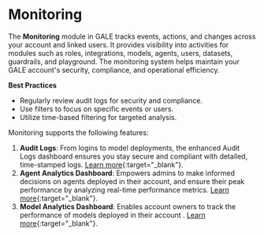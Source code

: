 # Monitoring

The **Monitoring** module in GALE tracks events, actions, and changes across your account and linked users. It provides visibility into activities for modules such as roles, integrations, models, agents, users, datasets, guardrails, and playground. The monitoring system helps maintain your GALE account's security, compliance, and operational efficiency.

<p><b>Best Practices</b></p>

- Regularly review audit logs for security and compliance.
- Use filters to focus on specific events or users.
- Utilize time-based filtering for targeted analysis.

Monitoring supports the following features:

1. **Audit Logs**: From logins to model deployments, the enhanced Audit Logs dashboard ensures you stay secure and compliant with detailed, time-stamped logs. [Learn more](./audit-logs.md){:target="_blank"}.
2. **Agent Analytics Dashboard**: Empowers admins to make informed decisions on agents deployed in their account, and ensure their peak performance by analyzing real-time performance metrics. [Learn more](./analytics/agent-analytics-dashboard.md){:target="_blank"}.
3. **Model Analytics Dashboard**: Enables account owners to track the performance of models deployed in their account . [Learn more](./analytics/model-analytics-dashboard.md){:target="_blank"}.

